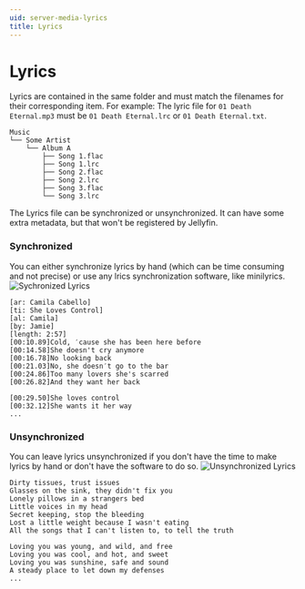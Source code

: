 ```yaml
---
uid: server-media-lyrics
title: Lyrics
---
```


# Lyrics
Lyrics are contained in the same folder and must match the filenames for their corresponding item. For example: The lyric file for `01 Death Eternal.mp3` must be `01 Death Eternal.lrc` or `01 Death Eternal.txt`.

```
Music
└── Some Artist
    └── Album A
        ├── Song 1.flac
        ├── Song 1.lrc
        ├── Song 2.flac
        ├── Song 2.lrc
        ├── Song 3.flac
        └── Song 3.lrc
```

The Lyrics file can be synchronized or unsynchronized. It can have some extra metadata, but that won't be registered by Jellyfin.

### Synchronized
You can either synchronize lyrics by hand (which can be time consuming and not precise) or use any lrics synchronization software, like minilyrics.
![Sychronized Lyrics](https://github.com/JustJamie4realz/jellyfin.org/assets/92894671/443d2b4f-3d69-4d0a-8b55-dbcafef741fc)

```
[ar: Camila Cabello]
[ti: She Loves Control]
[al: Camila]
[by: Jamie]
[length: 2:57]
[00:10.89]Cold, ′cause she has been here before
[00:14.58]She doesn't cry anymore
[00:16.78]No looking back
[00:21.03]No, she doesn′t go to the bar
[00:24.86]Too many lovers she's scarred
[00:26.82]And they want her back

[00:29.50]She loves control
[00:32.12]She wants it her way
...
```

### Unsynchronized
You can leave lyrics unsynchronized if you don't have the time to make lyrics by hand or don't have the software to do so.
![Unsynchronized Lyrics](https://github.com/JustJamie4realz/jellyfin.org/assets/92894671/c9d6673a-3807-4eaa-8d0d-e2542c8924cc)

```Unsynchronized
Dirty tissues, trust issues
Glasses on the sink, they didn't fix you
Lonely pillows in a strangers bed
Little voices in my head
Secret keeping, stop the bleeding
Lost a little weight because I wasn't eating
All the songs that I can't listen to, to tell the truth

Loving you was young, and wild, and free
Loving you was cool, and hot, and sweet
Loving you was sunshine, safe and sound
A steady place to let down my defenses
...
```
